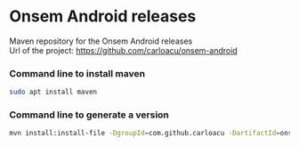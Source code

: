 Onsem Android releases
======================

Maven repository for the Onsem Android releases<br/>
Url of the project: https://github.com/carloacu/onsem-android

### Command line to install maven

```bash
sudo apt install maven
```

### Command line to generate a version

```bash
mvn install:install-file -DgroupId=com.github.carloacu -DartifactId=onsem-android -Dversion=1.0.4 -Dfile=onsem-release.aar -Dpackaging=aar -DgeneratePom=true -DlocalRepositoryPath=.  -DcreateChecksum=true
```

